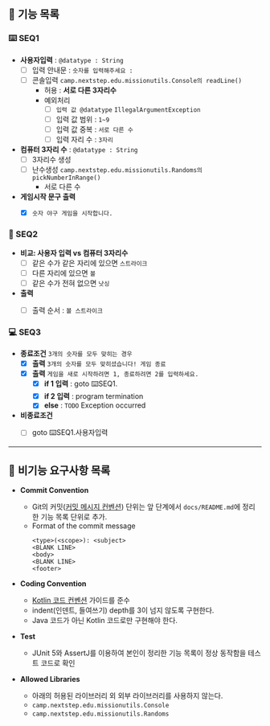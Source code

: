 ## 🚀 기능 목록

### ⌨️ SEQ1
- **사용자입력** : `@datatype : String`
  - [ ] 입력 안내문 : `숫자를 입력해주세요 : `
  - [ ] 콘솔입력 `camp.nextstep.edu.missionutils.Console의 readLine()`
    - 허용 : **서로 다른 3자리수**
    - 예외처리
      - [ ] `입력 값 @datatype` `IllegalArgumentException`
      - [ ] 입력 값 범위 : `1~9`
      - [ ] 입력 값 중복 : `서로 다른 수`
      - [ ] 입력 자리 수 : `3자리`

- **컴퓨터 3자리 수** : `@datatype : String`
  - [ ] 3자리수 생성
  - [ ] 난수생성 `camp.nextstep.edu.missionutils.Randoms의 pickNumberInRange()`
    - 서로 다른 수

- **게임시작 문구 출력**
  - [x] `숫자 야구 게임을 시작합니다.`


### 🧮 SEQ2
  - **비교: 사용자 입력 vs 컴퓨터 3자리수**
    - [ ] 같은 수가 같은 자리에 있으면 `스트라이크`
    - [ ] 다른 자리에 있으면 `볼`
    - [ ] 같은 수가 전혀 없으면 `낫싱`
 - **출력**
    - [ ] 출력 순서 : `볼 스트라이크`


### 💻 SEQ3
  - **종료조건** `3개의 숫자를 모두 맞히는 경우`
    - [x] **출력** `3개의 숫자를 모두 맞히셨습니다! 게임 종료`
    - [x] **출력** `게임을 새로 시작하려면 1, 종료하려면 2를 입력하세요.`
      - [x] **if 1 입력**  : goto  ⌨️SEQ1.
      - [x] **if 2 입력**  : program termination
      - [x] **else** : `TODO` Exception occurred
  - **비종료조건**
    - [ ] goto  ⌨️SEQ1.사용자입력


---
## 📌 비기능 요구사항 목록
- **Commit Convention**
  - Git의 커밋([커밋 메시지 컨벤션](https://gist.github.com/stephenparish/9941e89d80e2bc58a153)) 단위는 앞 단계에서 `docs/README.md`에 정리한 기능 목록 단위로 추가.
  - Format of the commit message
    ```
    <type>(<scope>): <subject>
    <BLANK LINE>
    <body>
    <BLANK LINE>
    <footer>
    ```

- **Coding Convention**
  - [Kotlin 코드 컨벤션](https://github.com/woowacourse/woowacourse-docs/tree/main/styleguide/kotlin) 가이드를 준수
  - indent(인덴트, 들여쓰기) depth를 3이 넘지 않도록 구현한다.
  - Java 코드가 아닌 Kotlin 코드로만 구현해야 한다.
- **Test**
  - JUnit 5와 AssertJ를 이용하여 본인이 정리한 기능 목록이 정상 동작함을 테스트 코드로 확인
- **Allowed Libraries**
  - 아래의 허용된 라이브러리 외 외부 라이브러리를 사용하지 않는다.
  - `camp.nextstep.edu.missionutils.Console`
  - `camp.nextstep.edu.missionutils.Randoms`